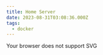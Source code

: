 ```yaml
---
title: Home Server
date: 2023-08-31T03:08:36.000Z
tags:
  - docker
---
```


<object data="/images/home-server.svg" type="image/svg+xml">

Your browser does not support SVG</object>
